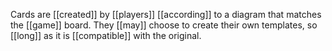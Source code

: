Cards are [[created]] by [[players]] [[according]] to a diagram that matches the [[game]] board. They [[may]] choose to create their own templates, so [[long]] as it is [[compatible]] with the original.